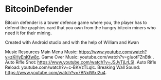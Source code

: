 # BitcoinDefender
Bitcoin defender is a tower defence game where you, the player has to defend the graphics card that you own from the hungry bitcoin miners who need it for their mining.

Created with Android studio
and with the help of William and Kwan

Music Resources
Main Menu Music: https://www.youtube.com/watch?v=zKHyEnKfw8c. 
Game Over Music: youtube.com/watch?v=gIuotFZnBtk .
Auto Rifle Shot: https://www.youtube.com/watch?v=JSJvTjLrLSI. 
Auto Rifle Reload: youtube.com/watch?v=c-BKVzTLqlc. 
Breaking Wall Sound: https://www.youtube.com/watch?v=7BNxIWxI2u4.
